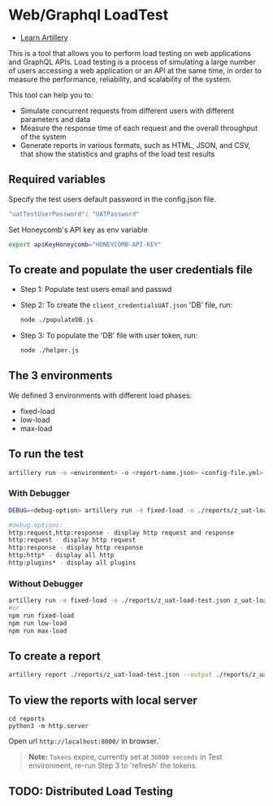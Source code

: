 # Web/Graphql LoadTest
* [Learn Artillery](https://www.artillery.io/)

This is a tool that allows you to perform load testing on web applications and GraphQL APIs. Load testing is a process of simulating a large number of users accessing a web application or an API at the same time, in order to measure the performance, reliability, and scalability of the system. 

This tool can help you to:

- Simulate concurrent requests from different users with different parameters and data
- Measure the response time of each request and the overall throughput of the system
- Generate reports in various formats, such as HTML, JSON, and CSV, that show the statistics and graphs of the load test results  

## Required variables
Specify the test users default password in the config.json file.
```sh
"uatTestUserPassword": "UATPassword"
```
Set Honeycomb's API key as env variable
```sh
export apiKeyHoneycomb="HONEYCOMB-API-KEY"
```

## To create and populate the user credentials file

 - Step 1: Populate test users email and passwd

 - Step 2: To create the `client_credentialsUAT.json` 'DB' file, run:
    ```sh
    node ./populateDB.js
    ```
 - Step 3: To populate the 'DB' file with user token, run:
    ```sh
    node ./helper.js
    ```

## The 3 environments
We defined 3 environments with different load phases:

   - fixed-load 
   - low-load
   - max-load

## To run the test
 ```sh
artillery run -e <environment> -o <report-name.json> <config-file.yml>
```

### With Debugger
```sh
DEBUG=<debug-option> artillery run -e fixed-load -o ./reports/z_uat-load-test.json z_uat-load-test.yml

#debug-options:
http:request,http:response - display http request and response
http:request - display http request
http:response - display http response
http:http* - display all http
http:plugins* - display all plugins
```

### Without Debugger
```sh
artillery run -e fixed-load -o ./reports/z_uat-load-test.json z_uat-load-test.yml
#or
npm run fixed-load
npm run low-load
npm run max-load
```

## To create a report
```sh
artillery report ./reports/z_uat-load-test.json --output ./reports/z_uat-load-test.html
```

## To view the reports with local server
```
cd reports
python3 -m http.server
```
Open url `http://localhost:8000/` in browser.`


> **Note:** 
`Tokens` expire, currently set at `36000 seconds` in Test environment, re-run Step 3 to 'refresh' the tokens.



## TODO: Distributed Load Testing
